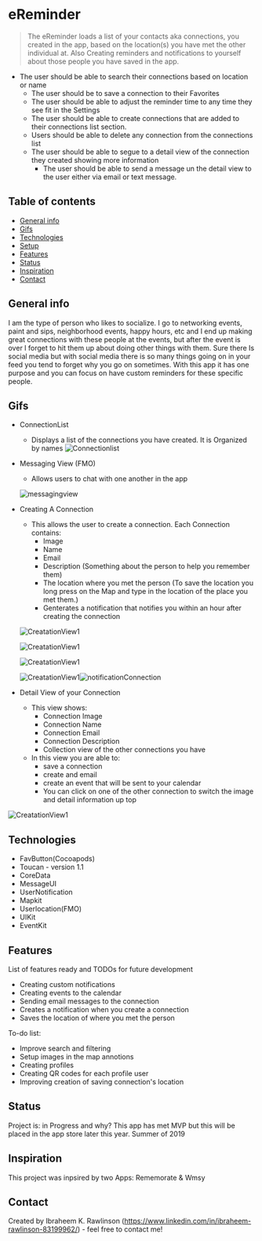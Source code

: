 # eReminder

> The  eReminder loads a list of your contacts aka connections, you created in the app,  based on the location(s) you have met the other individual at. Also Creating reminders and notifications to yourself about those people you have saved in the app.
- The user should be able to search their connections based on location or name 
    - The user should be to save a connection to their Favorites
    - The user should be able to adjust the reminder time to any time they see fit in the Settings 
    - The user should be able to create connections that are added to their connections list section.
    - Users should be able to delete any connection from the connections list 
    - The user should be able to segue to a detail view of the connection they created showing more information
       - The user should be able to send a message un the detail view to the user either via email or text message.

## Table of contents
* [General info](#general-info)
* [Gifs](#screenshots)
* [Technologies](#technologies)
* [Setup](#setup)
* [Features](#features)
* [Status](#status)
* [Inspiration](#inspiration)
* [Contact](#contact)

## General info
I am the type of person who likes to socialize. I go to networking events, paint and sips, neighborhood events, happy hours, etc and I end up making great connections with these people at the events, but after the event is over I forget to hit them up about doing other things with them. Sure there Is social media but with social media there is so many things going on in your feed you tend to forget why you go on sometimes. With this app it has one purpose and you can focus on have custom reminders for these specific people.

## Gifs
* ConnectionList 
    - Displays a list of the connections you have created. It is Organized by names
![Connectionlist](https://media.giphy.com/media/eePNcOFAgOzSpfxe5V/giphy.gif)
* Messaging View (FMO)
    - Allows users to chat with one another in the app 
    
    ![messagingview](https://user-images.githubusercontent.com/43886009/54216484-1cda7800-44c0-11e9-8a52-ad9621721a43.jpeg)
* Creating A Connection
    - This allows the user to create a connection. Each Connection contains:  
        - Image
        - Name 
        - Email
        - Description (Something about the person to help you remember them)
        - The location where you met the person (To save the location you long press on the Map and type in the location of the place you met them.)
        - Genterates a notification that notifies you within an hour after creating the connection

    ![CreatationView1](https://media.giphy.com/media/9A5fAni7pY7MrnEbox/giphy.gif)
    
    ![CreatationView1](https://media.giphy.com/media/MWu51c6bNKdxC5VOsl/giphy.gif)
    
    ![CreatationView1](https://media.giphy.com/media/6EcxyycU8h064clecb/giphy.gif)
    
    ![CreatationView1](https://media.giphy.com/media/p3qSxkhMoTdn0z8tJa/giphy.gif)![notificationConnection](https://user-images.githubusercontent.com/43886009/54218314-b8211c80-44c3-11e9-896f-597c3290b0e4.jpeg)
* Detail View of your Connection
    - This view shows:
        - Connection Image
        - Connection Name 
        - Connection Email
        - Connection Description 
        - Collection view of the other connections you have
    - In this view you are able to: 
        - save a connection 
        - create and email 
        - create an event that will be sent to your calendar
        - You can click on one of the other connection to switch the image and detail information up top

![CreatationView1](https://media.giphy.com/media/KWwQthUpXXnVaRiZcp/giphy.gif)
    
## Technologies
* FavButton(Cocoapods)
* Toucan - version 1.1
* CoreData
* MessageUI
* UserNotification
* Mapkit
* Userlocation(FMO)
* UIKit 
* EventKit

## Features
List of features ready and TODOs for future development
* Creating custom notifications
* Creating events to the calendar 
* Sending email messages to the connection
* Creates a notification when you create a connection 
* Saves the location of where you met the person

To-do list:
* Improve search and filtering 
* Setup images in the map annotions
* Creating profiles
* Creating QR codes for each profile user 
* Improving creation of saving connection's location

## Status
Project is: in Progress and why? This app has met MVP but this will be placed in the app store later this year. Summer of 2019

## Inspiration
This project was inpsired by two Apps: Rememorate & Wmsy

## Contact
Created by Ibraheem K. Rawlinson (https://www.linkedin.com/in/ibraheem-rawlinson-83199962/) - feel free to contact me!
